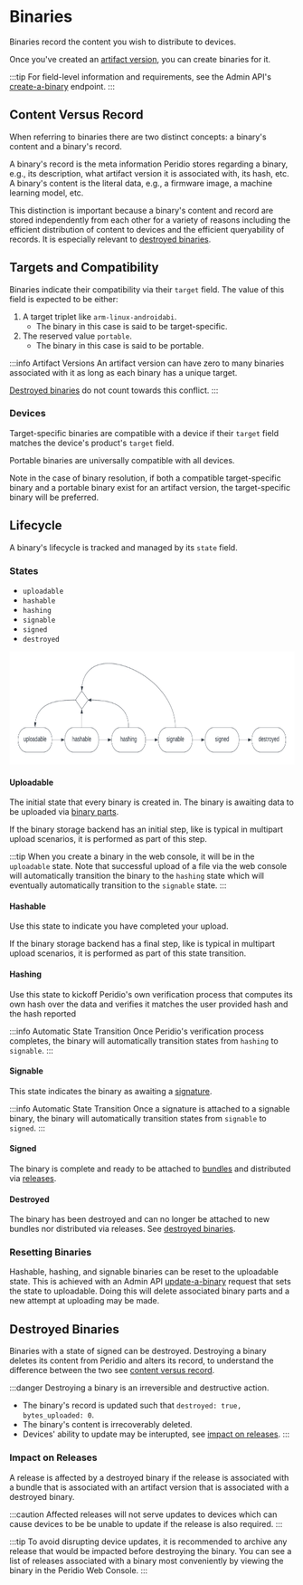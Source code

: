 # Binaries

Binaries record the content you wish to distribute to devices.

Once you've created an [artifact version](artifact-versions), you can create binaries for it.

:::tip
For field-level information and requirements, see the Admin API's [create-a-binary](/admin-api#binaries/operation/create-a-binary) endpoint.
:::

## Content Versus Record

When referring to binaries there are two distinct concepts: a binary's content and a binary's record.

A binary's record is the meta information Peridio stores regarding a binary, e.g., its description, what artifact version it is associated with, its hash, etc. A binary's content is the literal data, e.g., a firmware image, a machine learning model, etc.

This distinction is important because a binary's content and record are stored independently from each other for a variety of reasons including the efficient distribution of content to devices and the efficient queryability of records. It is especially relevant to [destroyed binaries](#destroyed-binaries).

## Targets and Compatibility

Binaries indicate their compatibility via their `target` field. The value of this field is expected to be either:

1. A target triplet like `arm-linux-androidabi`.
    - The binary in this case is said to be target-specific.
2. The reserved value `portable`.
    - The binary in this case is said to be portable.

:::info Artifact Versions
An artifact version can have zero to many binaries associated with it as long as each binary has a unique target.

[Destroyed binaries](#destroyed-binaries) do not count towards this conflict.
:::

### Devices
Target-specific binaries are compatible with a device if their `target` field matches the device's product's `target` field.

Portable binaries are universally compatible with all devices.

Note in the case of binary resolution, if both a compatible target-specific binary and a portable binary exist for an artifact version, the target-specific binary will be preferred.

## Lifecycle

A binary's lifecycle is tracked and managed by its `state` field.

### States

- `uploadable`
- `hashable`
- `hashing`
- `signable`
- `signed`
- `destroyed`

<img src="/img/binary-states.png" height="200" />

#### Uploadable

The initial state that every binary is created in. The binary is awaiting data to be uploaded via [binary parts](/platform/reference/binary-parts.md).

If the binary storage backend has an initial step, like is typical in multipart upload scenarios, it is performed as part of this step.

:::tip
When you create a binary in the web console, it will be in the `uploadable` state. Note that successful upload of a file via the web console will automatically transition the binary to the `hashing` state which will eventually automatically transition to the `signable` state.
:::

#### Hashable

Use this state to indicate you have completed your upload.

If the binary storage backend has a final step, like is typical in multipart upload scenarios, it is performed as part of this state transition.

#### Hashing

Use this state to kickoff Peridio's own verification process that computes its own hash over the data and verifies it matches the user provided hash and the hash reported

:::info Automatic State Transition
Once Peridio's verification process completes, the binary will automatically transition states from `hashing` to `signable`.
:::

#### Signable

This state indicates the binary as awaiting a [signature](/platform/reference/binary-signatures.md).

:::info Automatic State Transition
Once a signature is attached to a signable binary, the binary will automatically transition states from `signable` to `signed`.
:::

#### Signed

The binary is complete and ready to be attached to [bundles](/platform/reference/bundles.md) and distributed via [releases](/platform/reference/releases.md).

#### Destroyed

The binary has been destroyed and can no longer be attached to new bundles nor distributed via releases. See [destroyed binaries](#destroyed-binaries).

### Resetting Binaries

Hashable, hashing, and signable binaries can be reset to the uploadable state. This is achieved with an Admin API [update-a-binary](/admin-api#binaries/operation/update-a-binary) request that sets the state to uploadable. Doing this will delete associated binary parts and a new attempt at uploading may be made.

## Destroyed Binaries

Binaries with a state of signed can be destroyed. Destroying a binary deletes its content from Peridio and alters its record, to understand the difference between the two see [content versus record](#content-versus-record).

:::danger
Destroying a binary is an irreversible and destructive action.

- The binary's record is updated such that `destroyed: true, bytes_uploaded: 0`.
- The binary's content is irrecoverably deleted.
- Devices' ability to update may be interupted, see [impact on releases](#impact-on-releases).
:::

### Impact on Releases

A release is affected by a destroyed binary if the release is associated with a bundle that is associated with an artifact version that is associated with a destroyed binary.

:::caution
Affected releases will not serve updates to devices which can cause devices to be be unable to update if the release is also required.
:::

:::tip
To avoid disrupting device updates, it is recommended to archive any release that would be impacted before destroying the binary. You can see a list of releases associated with a binary most conveniently by viewing the binary in the Peridio Web Console.
:::
